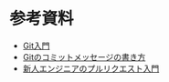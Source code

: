 # 参考資料
- [Git入門](https://www.backlog.jp/git-guide/)
- [Gitのコミットメッセージの書き方](https://qiita.com/itosho/items/9565c6ad2ffc24c09364)
- [新人エンジニアのプルリクエスト入門](https://qiita.com/yharada/items/4f5c288fa4c57f71ea1b)
